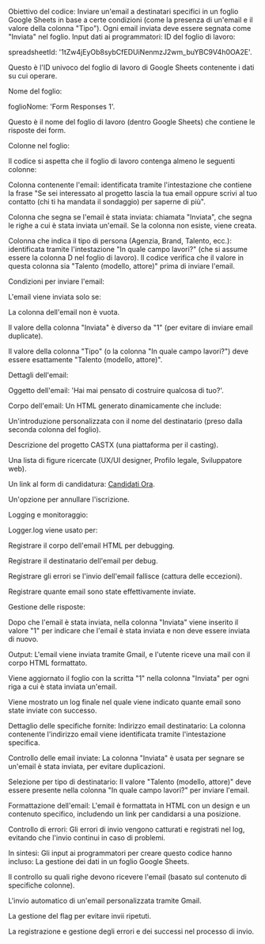 Obiettivo del codice:
Inviare un'email a destinatari specifici in un foglio Google Sheets in base a certe condizioni (come la presenza di un'email e il valore della colonna "Tipo"). Ogni email inviata deve essere segnata come "Inviata" nel foglio.
Input dati ai programmatori:
ID del foglio di lavoro:


spreadsheetId: '1tZw4jEyOb8sybCfEDUiNenmzJ2wm_buYBC9V4h0OA2E'.


Questo è l'ID univoco del foglio di lavoro di Google Sheets contenente i dati su cui operare.


Nome del foglio:


foglioNome: 'Form Responses 1'.


Questo è il nome del foglio di lavoro (dentro Google Sheets) che contiene le risposte dei form.


Colonne nel foglio:


Il codice si aspetta che il foglio di lavoro contenga almeno le seguenti colonne:


Colonna contenente l'email: identificata tramite l'intestazione che contiene la frase "Se sei interessato al progetto lascia la tua email oppure scrivi al tuo contatto (chi ti ha mandata il sondaggio) per saperne di più".


Colonna che segna se l'email è stata inviata: chiamata "Inviata", che segna le righe a cui è stata inviata un'email. Se la colonna non esiste, viene creata.


Colonna che indica il tipo di persona (Agenzia, Brand, Talento, ecc.): identificata tramite l'intestazione "In quale campo lavori?" (che si assume essere la colonna D nel foglio di lavoro). Il codice verifica che il valore in questa colonna sia "Talento (modello, attore)" prima di inviare l'email.


Condizioni per inviare l'email:


L'email viene inviata solo se:


La colonna dell'email non è vuota.


Il valore della colonna "Inviata" è diverso da "1" (per evitare di inviare email duplicate).


Il valore della colonna "Tipo" (o la colonna "In quale campo lavori?") deve essere esattamente "Talento (modello, attore)".


Dettagli dell'email:


Oggetto dell'email: 'Hai mai pensato di costruire qualcosa di tuo?'.


Corpo dell'email: Un HTML generato dinamicamente che include:


Un'introduzione personalizzata con il nome del destinatario (preso dalla seconda colonna del foglio).


Descrizione del progetto CASTX (una piattaforma per il casting).


Una lista di figure ricercate (UX/UI designer, Profilo legale, Sviluppatore web).


Un link al form di candidatura: [Candidati Ora](https://forms.gle/EFybKXFJagPsyRBT6).


Un'opzione per annullare l'iscrizione.


Logging e monitoraggio:


Logger.log viene usato per:


Registrare il corpo dell'email HTML per debugging.


Registrare il destinatario dell'email per debug.


Registrare gli errori se l'invio dell'email fallisce (cattura delle eccezioni).


Registrare quante email sono state effettivamente inviate.


Gestione delle risposte:


Dopo che l'email è stata inviata, nella colonna "Inviata" viene inserito il valore "1" per indicare che l'email è stata inviata e non deve essere inviata di nuovo.


Output:
L'email viene inviata tramite Gmail, e l'utente riceve una mail con il corpo HTML formattato.


Viene aggiornato il foglio con la scritta "1" nella colonna "Inviata" per ogni riga a cui è stata inviata un'email.


Viene mostrato un log finale nel quale viene indicato quante email sono state inviate con successo.


Dettaglio delle specifiche fornite:
Indirizzo email destinatario: La colonna contenente l'indirizzo email viene identificata tramite l'intestazione specifica.


Controllo delle email inviate: La colonna "Inviata" è usata per segnare se un'email è stata inviata, per evitare duplicazioni.


Selezione per tipo di destinatario: Il valore "Talento (modello, attore)" deve essere presente nella colonna "In quale campo lavori?" per inviare l'email.


Formattazione dell'email: L'email è formattata in HTML con un design e un contenuto specifico, includendo un link per candidarsi a una posizione.


Controllo di errori: Gli errori di invio vengono catturati e registrati nel log, evitando che l'invio continui in caso di problemi.


In sintesi:
Gli input ai programmatori per creare questo codice hanno incluso:
La gestione dei dati in un foglio Google Sheets.


Il controllo su quali righe devono ricevere l'email (basato sul contenuto di specifiche colonne).


L'invio automatico di un'email personalizzata tramite Gmail.


La gestione del flag per evitare invii ripetuti.


La registrazione e gestione degli errori e dei successi nel processo di invio.
